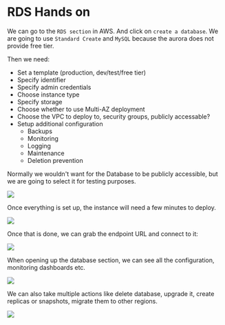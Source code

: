 # RDS Hands on

We can go to the `RDS section` in AWS. And click on `create a database`. We are going to use `Standard Create` and `MySQL` because the aurora does not provide free tier.

Then we need:
- Set a template (production, dev/test/free tier)
- Specify identifier
- Specify admin credentials
- Choose instance type
- Specify storage
- Choose whether to use Multi-AZ deployment
- Choose the VPC to deploy to, security groups, publicly accessable?
- Setup additional configuration
    - Backups
    - Monitoring
    - Logging
    - Maintenance
    - Deletion prevention

Normally we wouldn't want for the Database to be publicly accessible, but we are going to select it for testing purposes.

![](2019-12-30-08-51-04.png)

Once everything is set up, the instance will need a few minutes to deploy.

![](2019-12-30-08-51-42.png)

Once that is done, we can grab the endpoint URL and connect to it:

![](2019-12-30-08-55-46.png)

When opening up the database section, we can see all the configuration, monitoring dashboards etc.

![](2019-12-30-08-59-40.png)

We can also take multiple actions like delete database, upgrade it, create replicas or snapshots, migrate them to other regions.

![](2019-12-30-09-00-16.png)